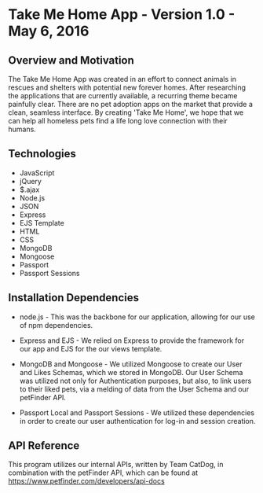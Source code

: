 # Take Me Home App - Version 1.0 - May 6, 2016

## Overview and Motivation

The Take Me Home App was created in an effort to connect animals in rescues and shelters with potential new forever homes. After researching the applications that are currently available, a recurring theme became painfully clear. There are no pet adoption apps on the market that provide a clean, seamless interface. By creating 'Take Me Home', we hope that we can help all homeless pets find a life long love connection with their humans. 


## Technologies

* JavaScript
* jQuery
* $.ajax
* Node.js
* JSON
* Express
* EJS Template
* HTML
* CSS
* MongoDB
* Mongoose
* Passport
* Passport Sessions

## Installation Dependencies

* node.js - This was the backbone for our application, allowing for our use of npm dependencies.

* Express and EJS - We relied on Express to provide the framework for our app and EJS for the 
  our views template.

* MongoDB and Mongoose - We utilized Mongoose to create our User and Likes Schemas, which we 
  stored in MongoDB. Our User Schema was utilized not only for Authentication purposes, but 
  also, to link users to their liked pets, via a melding of data from the User Schema and our
  petFinder API.

* Passport Local and Passport Sessions - We utilized these dependencies in order to create our
  user authentication for log-in and session creation.


## API Reference

This program utilizes our internal APIs, written by Team CatDog, in combination with the petFinder API, which can be found at https://www.petfinder.com/developers/api-docs


